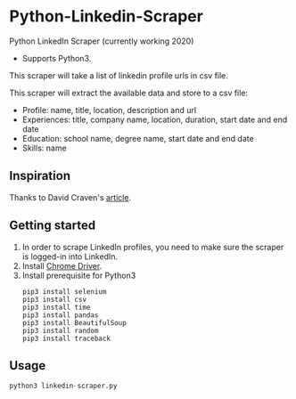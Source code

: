 # Python-Linkedin-Scraper
Python LinkedIn Scraper (currently working 2020)
* Supports Python3. 

This scraper will take a list of linkedin profile urls in csv file. 

This scraper will extract the available data and store to a csv file:
* Profile: name, title, location, description and url
* Experiences: title, company name, location, duration, start date and end date
* Education: school name, degree name, start date and end date
* Skills: name

## Inspiration
Thanks to David Craven's [article](https://www.linkedin.com/pulse/how-easy-scraping-data-from-linkedin-profiles-david-craven/).

## Getting started

1. In order to scrape LinkedIn profiles, you need to make sure the scraper is logged-in into LinkedIn. 
2. Install [Chrome Driver](https://sites.google.com/a/chromium.org/chromedriver/downloads).
3. Install prerequisite for Python3
    ```
    pip3 install selenium
    pip3 install csv
    pip3 install time
    pip3 install pandas
    pip3 install BeautifulSoup
    pip3 install random
    pip3 install traceback
    ```
    
## Usage
 ```Python
 python3 linkedin-scraper.py
 ```
